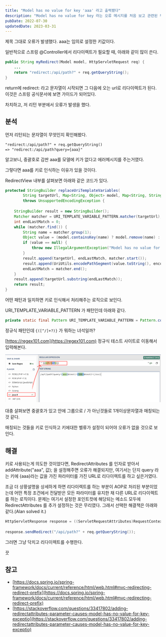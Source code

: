 ```yaml
---
title: "Model has no value for key 'aaa' 라고 출력됐다"
description: "Model has no value for key 라는 오류 메시지를 처음 보고 관련된 부분들을 찾아보았습니다."
pubDate: 2022-07-30
updatedDate: 2023-03-31
---
```


제목 그대로 오류가 발생했다. aaa는 임의로 설정한 키값이다.

일반적으로 스프링 @Controller에서 리다이렉트가 필요할 때, 아래와 같이 많이 쓴다.

```java
public String myRedirect(Model model, HttpServletRequest req) {
    ...
    return "redirect:/api/path?" + req.getQueryString();
}
```

return에 redirect: 라고 문자열이 시작되면 그 다음에 오는 url로 리다이렉트가 된다. 이것은 스프링 공식문서에 보면 가이드가 되어있다.

차치하고, 저 리턴 부분에서 오류가 발생을 했다.

## 분석

먼저 리턴되는 문자열이 무엇인지 확인해봤다.

```
"redirect:/api/path?" + req.getQueryString()
=> "redirect:/api/path?query={aaa}"
```

알고보니, 중괄호로 감싼 aaa를 모델에 키가 없다고 에러메시지를 주는거였다.

그렇다면 aaa를 키로 인식하는 이유가 있을 것이다.

RedirectView 내부를 살펴보면 아래와 같은 코드가 있다.

```java
protected StringBuilder replaceUriTemplateVariables(
        String targetUrl, Map<String, Object> model, Map<String, String> currentUriVariables, String encodingScheme)
        throws UnsupportedEncodingException {

    StringBuilder result = new StringBuilder();
    Matcher matcher = URI_TEMPLATE_VARIABLE_PATTERN.matcher(targetUrl);
    int endLastMatch = 0;
    while (matcher.find()) {
        String name = matcher.group(1);
        Object value = (model.containsKey(name) ? model.remove(name) : currentUriVariables.get(name));
        if (value == null) {
            throw new IllegalArgumentException("Model has no value for key '" + name + "'");
        }
        result.append(targetUrl, endLastMatch, matcher.start());
        result.append(UriUtils.encodePathSegment(value.toString(), encodingScheme));
        endLastMatch = matcher.end();
    }
    result.append(targetUrl.substring(endLastMatch));
    return result;
}
```

어떤 패턴과 일치하면 키로 인식해서 처리해주는 로직으로 보인다.

URI_TEMPLATE_VARIABLE_PATTERN 가 패턴인데 아래와 같다.

```java
private static final Pattern URI_TEMPLATE_VARIABLE_PATTERN = Pattern.compile("\\{([^/]+?)\\}");
```

정규식 패턴인데 `{([^/]+?)}` 가 뭐하는 녀석일까?

[https://regex101.com](https://regex101.com) 정규식 테스트 사이트로 이동해서 입력해본다.

![java8로 설정하고 패턴부분을 붙여서 넣었다.](/content/images/2022/07/-----------2022-07-30------12.12.09.png)

대충 살펴보면 중괄호가 있고 안에 그룹으로 / 가 아닌것들로 1개이상문자열과 매칭되는것 같다.

매칭되는 것들을 키로 인식하고 키에대한 벨류가 설정이 되어야 오류가 없을 것으로 보인다.

## 해결

키로 사용되는게 의도한 것이었다면, RedirectAttributes 를 인자로 받아서 addAttribute("aaa", 값); 을 설정해주면 오류가 해결되지만, 여기서는 단지 query 라는 키에 {aaa}라는 값을 가진 파라미터를 가진 URL로 리다이렉트를 하고 싶은거였다.

조금 더 상황설명을 상세하게 하면 리다이렉트를 하는 부분이 AOP로 처리된 부분이었는데 어떤 특정 조건에서 전달받은 모든 파라미터를 유지한 채 다른 URL로 리다이렉트를 하는 로직이다. 문제는 여기서 설정한 포인트컷에 해당되는 메소드 모두에 RedirectAttributes 를 추가 설정하는 것은 무리였다. 그래서 선택한 해결책은 아래와 같다.(Alan solved it.)

```java
HttpServletResponse response = ((ServletRequestAttributes)RequestContextHolder.currentRequestAttributes()).getResponse();

response.sendRedirect("/api/path?" + req.getQueryString());
```

그러면 그냥 닥치고 리다이렉트를 수행한다.

끗

## 참고

- [https://docs.spring.io/spring-framework/docs/current/reference/html/web.html#mvc-redirecting-redirect-prefix](https://docs.spring.io/spring-framework/docs/current/reference/html/web.html#mvc-redirecting-redirect-prefix)
- [https://stackoverflow.com/questions/33417802/adding-redirectattributes-parameter-causes-model-has-no-value-for-key-exceptio](https://stackoverflow.com/questions/33417802/adding-redirectattributes-parameter-causes-model-has-no-value-for-key-exceptio)